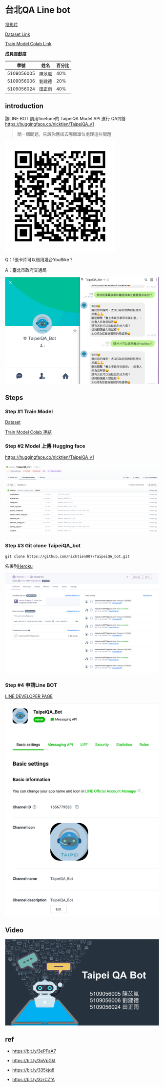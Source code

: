 # 台北QA Line bot

[投影片](https://docs.google.com/presentation/d/1hdI8dChMhUInzIPMmNeYSKldH5WrfXYl1RhpqKZeyM8/edit?usp=sharing)

[Dataset Link](https://github.com/p208p2002/taipei-QA-BERT/blob/master/Taipei_QA_new.txt)

[Train Model Colab Link](https://colab.research.google.com/drive/1PvUlWD5Evs1VlNVLh0M2XEKNvSNvgRzS?usp=sharing)



**成員貢獻度**

| 學號       | 姓名   | 百分比 |
| ---------- | ------ | ------ |
| 5109056005 | 陳苡嵐 | 40%    |
| 5109056006 | 劉建德 | 20%    |
| 5109056024 | 田正雨 | 40%    |

## introduction

該LINE BOT 調用finetune的 TaipeiQA Model API 進行 QA問答
https://huggingface.co/nicktien/TaipeiQA_v1



> 問一個問題，告訴你應該去哪個單位處理這些問題

![img](https://raw.githubusercontent.com/nicktien007/Nick.IMG_01/main/img/75SK5bfffPDQvzbEg05h2iF0UixCHNfoCHzPDInSccjsSOzyzkLxHXDSXLKhnGgkImrkwnrzt_HJaEb19g7bw5d-aT8ovA3cURiBjNmzC_CmFKZjrs-zc6QFZspIlx2Ayn_Zz5NujorJ.png)

Q：1張卡片可以借用幾台YouBike？

A：臺北市政府交通局



![image-20220107010822392](https://raw.githubusercontent.com/nicktien007/Nick.IMG_01/main/img/image-20220107010822392.png)





## Steps

### Step #1 Train Model

[Dataset](https://github.com/p208p2002/taipei-QA-BERT/blob/master/Taipei_QA_new.txt)

[Train Model Colab 連結](https://colab.research.google.com/drive/1PvUlWD5Evs1VlNVLh0M2XEKNvSNvgRzS?usp=sharing)



### Step #2 Model 上傳 Hugging face

https://huggingface.co/nicktien/TaipeiQA_v1

![image-20220118220921338](https://raw.githubusercontent.com/nicktien007/Nick.IMG_01/main/img/image-20220118220921338.png)



### Step #3 Git clone TaipeiQA_bot

```shell
git clone https://github.com/nicktien007/TaipeiQA_bot.git
```



佈署到[Heroku](https://dashboard.heroku.com/apps/taipeiqa-bot)

![image-20220118220935791](https://raw.githubusercontent.com/nicktien007/Nick.IMG_01/main/img/image-20220118220935791.png)

### Step #4 申請Line BOT

[LINE DEVELOPER PAGE](https://developers.line.biz/en/)



![image-20220118221042448](https://raw.githubusercontent.com/nicktien007/Nick.IMG_01/main/img/image-20220118221042448.png)

## Video

[![](https://raw.githubusercontent.com/nicktien007/Nick.IMG_01/main/img/image-20220118215200605.png)](https://www.youtube.com/watch?v=Jq16t74LAwc "")

## ref

- https://bit.ly/3ePFaA7

- https://bit.ly/3pVpGkt
- https://bit.ly/335kjq8
- https://bit.ly/3zrCZfA
